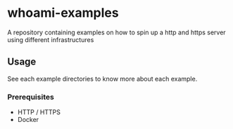 # whoami-examples

A repository containing examples on how to spin up a http and https server using different infrastructures

## Usage

See each example directories to know more about each example.

### Prerequisites

- HTTP / HTTPS
- Docker
